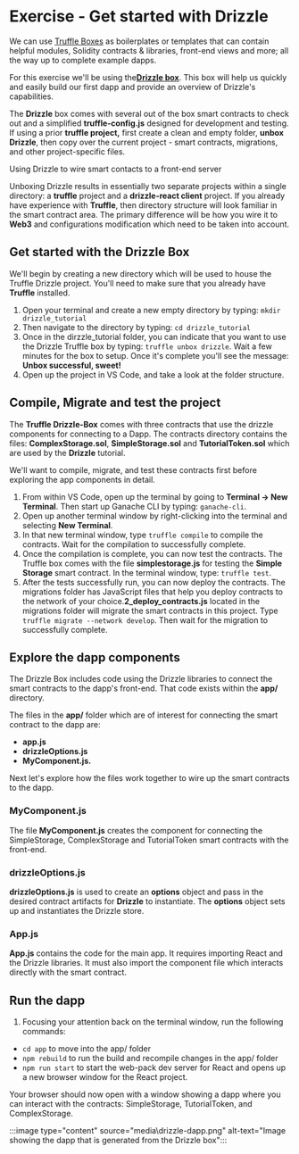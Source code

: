 # Exercise -  Get started with Drizzle

We can use [Truffle Boxes](https://www.trufflesuite.com/boxes) as boilerplates or templates that can contain helpful modules, Solidity contracts & libraries, front-end views and more; all the way up to complete
example dapps.

For this exercise we'll be using the[**Drizzle box**](https://www.trufflesuite.com/boxes/drizzle). This box will help us quickly and easily build our first dapp and provide an overview of Drizzle's capabilities.

The **Drizzle** box comes with several out of the box smart contracts to check out and a
simplified **truffle-config.js** designed for development and testing.
If using a prior **truffle project,** first create a clean and empty
folder, **unbox** **Drizzle**, then copy over the current project -
smart contracts, migrations, and other project-specific files.

Using Drizzle to wire smart contacts to a front-end server

Unboxing Drizzle results in essentially two separate projects within a
single directory: a **truffle** project and a **drizzle-react client**
project. If you already have experience with **Truffle**, then
directory structure will look familiar in the smart contract area. The
primary difference will be how you wire it to **Web3** and
configurations modification which need to be taken into account.

## Get started with the Drizzle Box

We'll begin by creating a new directory which will be used to house the Truffle Drizzle project. You'll need to make sure that you already have **Truffle** installed.

1. Open your terminal and create a new empty directory by typing: `mkdir drizzle_tutorial`
2. Then navigate to the directory by typing: `cd drizzle_tutorial`
3. Once in the dirzzle_tutorial folder, you can indicate that you want to use the Drizzle Truffle box by typing: `truffle unbox drizzle`. Wait a few minutes for the box to setup. Once it's complete you'll see the message: **Unbox successful, sweet!**
4. Open up the project in VS Code, and take a look at the folder structure.

## Compile, Migrate and test the project

The **Truffle Drizzle-Box** comes with three contracts that use the
drizzle components for connecting to a Dapp. The contracts directory
contains the files: **ComplexStorage.sol**, **SimpleStorage.sol** and
**TutorialToken.sol** which are used by the **Drizzle** tutorial.

We'll want to compile, migrate, and test these contracts first before exploring the app components in detail.

1. From within VS Code, open up the terminal by going to **Terminal -> New Terminal**. Then start up Ganache CLI by typing: `ganache-cli`.
1. Open up another terminal window by right-clicking into the terminal and selecting **New Terminal**.
1. In that new terminal window, type `truffle compile` to compile the contracts. Wait for the compilation to successfully complete.
1. Once the compilation is complete, you can now test the contracts. The Truffle box comes with the file **simplestorage.js** for testing the **Simple Storage** smart contract. In the terminal window, type: `truffle test`.
1. After the tests successfully run, you can now deploy the contracts. The migrations folder has JavaScript files that help you deploy contracts to the network of your choice.**2_deploy_contracts.js** located in the migrations folder will migrate the smart contracts in this project. Type `truffle migrate --network develop`. Then wait for the migration to successfully complete.

## Explore the dapp components

The Drizzle Box includes code using the Drizzle libraries to connect the
smart contracts to the dapp's front-end. That code exists within the **app/** directory.

The files in the **app/** folder which are of interest for connecting the smart contract to the dapp are:

- **app.js**
- **drizzleOptions.js**
- **MyComponent.js.**

Next let's explore how the files work together to wire up the smart contracts to the dapp.

### MyComponent.js

The file **MyComponent.js** creates the component for connecting the SimpleStorage, ComplexStorage and TutorialToken smart contracts with the front-end.

### drizzleOptions.js

**drizzleOptions.js** is used to create an **options** object and pass in the desired contract artifacts for **Drizzle** to instantiate. The **options** object sets up and instantiates the
Drizzle store.

### App.js

**App.js** contains the code for the main app. It requires importing React and the Drizzle libraries. It must also import the component file which interacts directly with the smart contract.

## Run the dapp

1. Focusing your attention back on the terminal window, run the following commands:

- `cd app` to move into the app/ folder
- `npm rebuild` to run the build and recompile changes in the app/ folder
- `npm run start` to start the web-pack dev server for React and opens up a new browser window for the React project.

Your browser should now open with a window showing a dapp where you can interact with the contracts: SimpleStorage, TutorialToken, and ComplexStorage.

:::image type="content" source="media\drizzle-dapp.png" alt-text="Image showing the dapp that is generated from the Drizzle box":::
